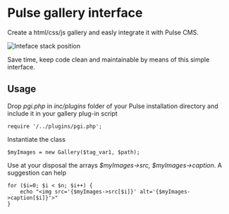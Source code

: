 # Pulse gallery interface
Create a html/css/js gallery and easly integrate it with Pulse CMS.

![Inteface stack position](http://tarqez.github.io/pulsecms-gallery-interface/pgi.jpg)

Save time, keep code clean and maintainable by means of this simple interface.

## Usage
Drop _pgi.php_ in _inc/plugins_ folder of your Pulse installation directory and include it in your gallery plug-in script

    require '/../plugins/pgi.php';  

Instantiate the class

    $myImages = new Gallery($tag_var1, $path);

Use at your disposal the arrays _$myImages->src, $myImages->caption_. A suggestion can help

    for ($i=0; $i < $n; $i++) {
        echo "<img src='{$myImages->src[$i]}' alt='{$myImages->caption[$i]}'>"
    }
